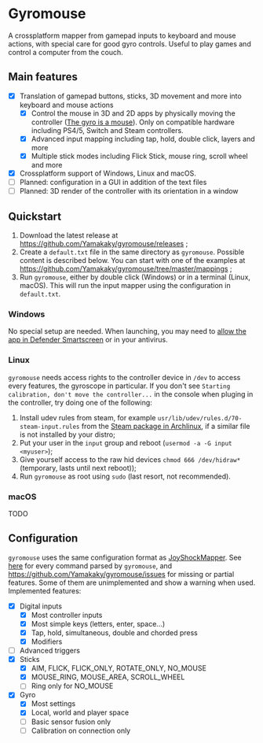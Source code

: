 # Gyromouse

A crossplatform mapper from gamepad inputs to keyboard and mouse actions, with special care for good gyro controls. Useful to play games and control a computer from the couch.

## Main features

- [X] Translation of gamepad buttons, sticks, 3D movement and more into keyboard and mouse actions
  - [X] Control the mouse in 3D and 2D apps by physically moving the controller ([The gyro is a mouse](http://gyrowiki.jibbsmart.com/blog:the-gyro-revolution)). Only on compatible hardware including PS4/5, Switch and Steam controllers.
  - [X] Advanced input mapping including tap, hold, double click, layers and more
  - [X] Multiple stick modes including Flick Stick, mouse ring, scroll wheel and more
- [X] Crossplatform support of Windows, Linux and macOS.
- [ ] Planned: configuration in a GUI in addition of the text files
- [ ] Planned: 3D render of the controller with its orientation in a window

## Quickstart

1. Download the latest release at https://github.com/Yamakaky/gyromouse/releases ;
2. Create a `default.txt` file in the same directory as `gyromouse`. Possible content is described below. You can start with one of the examples at https://github.com/Yamakaky/gyromouse/tree/master/mappings ;
3. Run `gyromouse`, either by double click (Windows) or in a terminal (Linux, macOS). This will run the input mapper using the configuration in `default.txt`.

### Windows

No special setup are needed. When launching, you may need to [allow the app in Defender Smartscreen](https://www.addictivetips.com/windows-tips/whitelist-apps-in-the-smartscreen-on-windows-10) or in your antivirus.

### Linux

`gyromouse` needs access rights to the controller device in `/dev` to access every features, the gyroscope in particular. If you don't see `Starting calibration, don't move the controller...` in the console when pluging in the controller, try doing one of the following:

1. Install udev rules from steam, for example `usr/lib/udev/rules.d/70-steam-input.rules` from the [Steam package in Archlinux](https://archlinux.org/packages/multilib/x86_64/steam/download), if a similar file is not installed by your distro;
2. Put your user in the `input` group and reboot (`usermod -a -G input <myuser>`);
3. Give yourself access to the raw hid devices `chmod 666 /dev/hidraw*` (temporary, lasts until next reboot));
4. Run `gyromouse` as root using `sudo` (last resort, not recommended).

### macOS

TODO

## Configuration

`gyromouse` uses the same configuration format as [JoyShockMapper](https://github.com/Electronicks/JoyShockMapper#commands). See [here](https://github.com/Yamakaky/gyromouse/blob/master/src/config/all-settings-example) for every command parsed by `gyromouse`, and <https://github.com/Yamakaky/gyromouse/issues> for missing or partial features. Some of them are unimplemented and show a warning when used. Implemented features:
- [X] Digital inputs
    - [X] Most controller inputs
    - [X] Most simple keys (letters, enter, space...)
    - [X] Tap, hold, simultaneous, double and chorded press
    - [X] Modifiers
- [ ] Advanced triggers
- [X] Sticks
    - [X] AIM, FLICK, FLICK_ONLY, ROTATE_ONLY, NO_MOUSE
    - [X] MOUSE_RING, MOUSE_AREA, SCROLL_WHEEL
    - [ ] Ring only for NO_MOUSE
- [X] Gyro
    - [X] Most settings
    - [X] Local, world and player space
    - [ ] Basic sensor fusion only
    - [ ] Calibration on connection only
